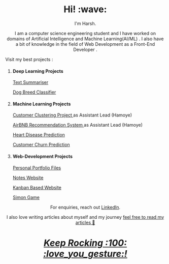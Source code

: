 <h1 align='center'> Hi! :wave:</h1>
<p align='center'>
I'm Harsh.
</p>
<p align='center'>I am a computer science engineering student and I have worked on domains of Artificial Intelligence and Machine Learning(AI/ML) . I also have a bit of knowledge in the field of Web Development as a Front-End Developer . </p>
<p>Visit my best projects :
  <ol>
    <li>
      <h4>Deep Learning Projects</h4> 
      <p><a href="https://github.com/crockrocks/text-summarization">Text Summariser</a> </p>
      <p><a href="https://github.com/crockrocks/Dog_Breed_Classifier">Dog Breed Classifier</a> </p>
    </li>
    <li><h4>Machine Learning Projects</h4>
      <p><a href="https://github.com/crockrocks/Fastai">Customer Clustering Project </a>  as Assistant Lead (Hamoye) </p>
      <p><a href="https://github.com/crockrocks/Random-Forest-Premier-Project">AirBNB Recommendation System </a>  as Assistant Lead (Hamoye)</p>
      <p><a href="https://github.com/crockrocks/heart_disease_prediction">Heart Disease Prediction </a></p>
      <p><a href="https://github.com/crockrocks/churn-prediction">Customer Churn Prediction </a></p>
    </li>
    <li><h4>Web-Development Projects</h4>
      <p><a href="https://github.com/crockrocks/harsh-pant">Personal Portfolio Files </a> </p>
      <p><a href="https://github.com/crockrocks/notes-app">Notes Website </a></p>
      <p><a href="https://github.com/crockrocks/Kanban-website">Kanban Based Website</a></p>
      <p><a href="https://github.com/crockrocks/Simon-game-challenge-starting-files">Simon Game</a></p>
    </li>
  </ol>
</p>
<p align='center'>For enquiries, reach out <a href="https://www.linkedin.com/in/harsh-pant-a28378230/">LinkedIn</a>.</p>
<p align='center'>I also love writing articles about myself and my journey <a href="https://medium.com/@harshpant3703"> feel free to read my articles 🖤 </p>
<h1 align='center'><i>Keep Rocking :100: :love_you_gesture:!</i></h1>

<!---
crockrocks/crockrocks is a ✨ special ✨ repository because its `README.md` (this file) appears on your GitHub profile.
You can click the Preview link to take a look at your changes.
--->
